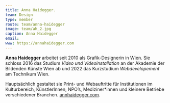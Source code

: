 ```yaml
---
title: Anna Haidegger.
team: Design
type: member
route: team/anna-haidegger
image: team/ah_2.jpg
caption: Anna Haidegger  
email:
www: https://annahaidegger.com
---
```


**Anna Haidegger** arbeitet seit 2010 als Grafik-Designerin in Wien. Sie schloss 2016 das Studium _Video und Videoinstallation_ an der Akademie der Bildenden Künste Wien ab und 2022 das Kurzstudium _Webdevelopement_ am Technikum Wien.

<!-- more -->

Hauptsächlich gestaltet sie Print- und Webauftritte für Institutionen im Kulturbereich, KünstlerInnen, NPO’s, Mediziner*innen und kleinere Betriebe verschiedener Branchen. [annhaidegger.com](https://annahaidegger.com).
